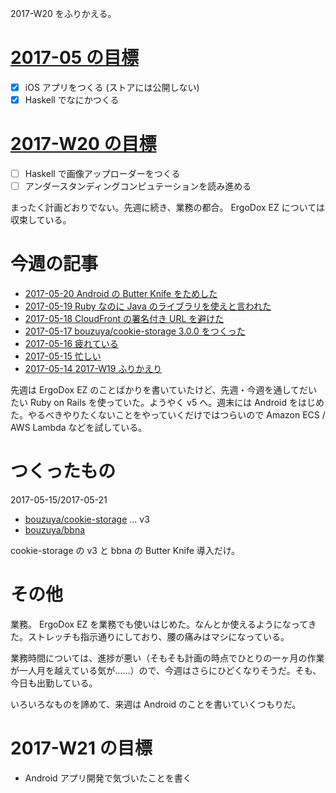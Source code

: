 2017-W20 をふりかえる。

# [2017-05 の目標][2017-04-30]

- [x] iOS アプリをつくる (ストアには公開しない)
- [x] Haskell でなにかつくる

# [2017-W20 の目標][2017-05-14]

- [ ] Haskell で画像アップローダーをつくる
- [ ] アンダースタンディングコンピュテーションを読み進める

まったく計画どおりでない。先週に続き、業務の都合。 ErgoDox EZ については収束している。

# 今週の記事

- [2017-05-20 Android の Butter Knife をためした][2017-05-20]
- [2017-05-19 Ruby なのに Java のライブラリを使えと言われた][2017-05-19]
- [2017-05-18 CloudFront の署名付き URL を避けた][2017-05-18]
- [2017-05-17 bouzuya/cookie-storage 3.0.0 をつくった][2017-05-17]
- [2017-05-16 疲れている][2017-05-16]
- [2017-05-15 忙しい][2017-05-15]
- [2017-05-14 2017-W19 ふりかえり][2017-05-14]

先週は ErgoDox EZ のことばかりを書いていたけど、先週・今週を通してだいたい Ruby on Rails を使っていた。ようやく v5 へ。週末には Android をはじめた。やるべきやりたくないことをやっていくだけではつらいので Amazon ECS / AWS Lambda などを試している。

# つくったもの

2017-05-15/2017-05-21

- [bouzuya/cookie-storage][] ... v3
- [bouzuya/bbna][]

cookie-storage の v3 と bbna の Butter Knife 導入だけ。

# その他

業務。 ErgoDox EZ を業務でも使いはじめた。なんとか使えるようになってきた。ストレッチも指示通りにしており、腰の痛みはマシになっている。

業務時間については、進捗が悪い（そもそも計画の時点でひとりの一ヶ月の作業が一人月を越えている気が……）ので、今週はさらにひどくなりそうだ。そも、今日も出勤している。

いろいろなものを諦めて、来週は Android のことを書いていくつもりだ。

# 2017-W21 の目標

- Android アプリ開発で気づいたことを書く

[2017-04-30]: https://blog.bouzuya.net/2017/04/30/
[2017-05-14]: https://blog.bouzuya.net/2017/05/14/
[2017-05-15]: https://blog.bouzuya.net/2017/05/15/
[2017-05-16]: https://blog.bouzuya.net/2017/05/16/
[2017-05-17]: https://blog.bouzuya.net/2017/05/17/
[2017-05-18]: https://blog.bouzuya.net/2017/05/18/
[2017-05-19]: https://blog.bouzuya.net/2017/05/19/
[2017-05-20]: https://blog.bouzuya.net/2017/05/20/
[bouzuya/bbna]: https://github.com/bouzuya/bbna
[bouzuya/cookie-storage]: https://github.com/bouzuya/cookie-storage
